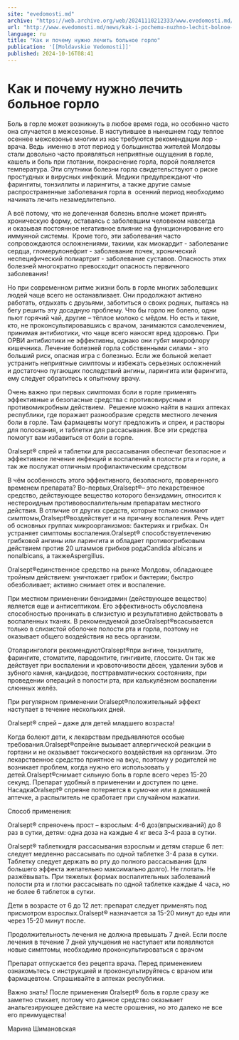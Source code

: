 ```yaml
---
site: "evedomosti.md"
archive: "https://web.archive.org/web/20241110212333/www.evedomosti.md/news/kak-i-pochemu-nuzhno-lechit-bolnoe-gorlo"
url: "http://www.evedomosti.md/news/kak-i-pochemu-nuzhno-lechit-bolnoe-gorlo"
language: ru
title: "Как и почему нужно лечить больное горло"
publication: '[[Moldavskie Vedomosti]]'
published: 2024-10-16T08:41
---
```


# Как и почему нужно лечить больное горло

Боль в горле может возникнуть в любое время года, но особенно часто она случается в межсезонье. В наступившее в нынешнем году теплое осеннее межсезонье многим из нас требуются рекомендации лор - врача. Ведь  именно в этот период у большинства жителей Молдовы стали довольно часто проявляться неприятные ощущения в горле, кашель и боль при глотании, покраснение горла, порой появляется температура. Эти спутники болезни горла свидетельствуют о риске простудных и вирусных инфекций. Медики предупреждают что фарингиты, тонзиллиты и ларингиты, а также другие самые распространенные заболевания горла в  осенний период необходимо начинать лечить незамедлительно.

А всё потому, что не долеченная болезнь вполне может принять хроническую форму, оставаясь с заболевшим человеком навсегда и оказывая постоянное негативное влияние на функционирование его иммунной системы.  Кроме того, эти заболевания часто сопровождаются осложнениями, такими, как миокардит - заболевание сердца, гломерулонефрит - заболевание почек, хронический неспецифический полиартрит - заболевание суставов. Опасность этих болезней многократно превосходит опасность первичного заболевания!

Но при современном ритме жизни боль в горле многих заболевших людей чаще всего не останавливает. Они продолжают активно работать, отдыхать с друзьями, заботиться о своих родных, пытаясь на бегу решить эту досадную проблему. Что бы горло не болело, одни пьют горячий чай, другие – тёплое молоко с мёдом. Но есть и такие, кто, не проконсультировавшись с врачом, занимаются самолечением, принимая антибиотики, что чаще всего наносят вред здоровью. При ОРВИ антибиотики не эффективны, однако они губят микрофлору кишечника. Лечение болезней горла собственными силами - это больший риск, опасная игра с болезнью. Если же больной желает устранить неприятные симптомы и избежать серьезных осложнений и достаточно пугающих последствий ангины, ларингита или фарингита, ему следует обратитесь к опытному врачу.

Очень важно при первых симптомах боли в горле применять эффективные и безопасные средства с противовирусным и противомикробным действием.  Решение можно найти в наших аптеках республики, где поражает разнообразие средств местного лечения боли в горле. Там фармацевты могут предложить и спреи, и растворы для полоскания, и таблетки для рассасывания. Все эти средства помогут вам избавиться от боли в горле.

Oralsept® спрей и таблетки для рассасывания обеспечат безопасное и эффективное лечение инфекций и воспалений в полости рта и горле, а так же послужат отличным профилактическим средством

В чём особенность этого эффективного, безопасного, проверенного временем препарата? Во-первых,Oralsept®– это лекарственное средство, действующее вещество которого бензидамин, относится к нестероидным противовоспалительным препаратам местного действия. В отличие от других средств, которые только снимают симптомы,Oralsept®воздействует и на причину воспаления. Речь идет об основных группах микроорганизмов: бактериях и грибках. Он устраняет симптомы воспаления.Oralsept® способствуетлечению грибковой ангины или ларингита и обладает противогрибковым действием против 20 штаммов грибков родаCandida albicans и nonalbicans, а такжеAspergillus.

Oralsept®единственное средство на рынке Молдовы, обладающее тройным действием: уничтожает грибок и бактерии; быстро обезболивает; активно снимает отек и воспаление.

При местном применении бензидамин (действующее вещество) является еще и антисептиком. Его эффективность обусловлена способностью проникать в слизистую и результативно действовать в воспаленных тканях. В рекомендуемой дозеOralsept®всасывается только в слизистой оболочке полости рта и горла, поэтому не оказывает общего воздействия на весь организм.

Отоларингологи рекомендуютOralsept®при ангине, тонзиллите, фарингите, стоматите, пародонтите, гингивите, глоссите. Он так же действует при воспалении и кровоточивости дёсен, удалении зубов и зубного камня, кандидозе, посттравматических состояниях, при проведении операций в полости рта, при калькулёзном воспалении слюнных желёз.

При регулярном применении Oralsept®положительный эффект наступает в течение нескольких дней.

Oralsept® спрей – даже для детей младшего возраста!

Когда болеют дети, к лекарствам предъявляются особые требования.Oralsept®спрейне вызывает аллергической реакции в гортани и не оказывает токсического воздействия на организм. Это лекарственное средство приятное на вкус, поэтому у родителей не возникает проблем, когда нужно его использовать у детей.Oralsept®снимает сильную боль в горле всего через 15-20 секунд. Препарат удобный в применении и доступен по цене. НасадкаOralsept® спреяне потеряется в сумочке или в домашней аптечке, а распылитель не сработает при случайном нажатии.

Способ применения:

Oralsept® спреяочень прост – взрослым: 4-6 доз(впрыскиваний) до 8 раз в сутки, детям: одна доза на каждые 4 кг веса 3-4 раза в сутки.

Oralsept® таблеткидля рассасывания взрослым и детям старше 6 лет: следует медленно рассасывать по одной таблетке 3-4 раза в сутки. Таблетку следует держать во рту до полного рассасывания (для большего эффекта желательно максимально долго). Не глотать. Не разжёвывать. При тяжелых формах воспалительных заболеваний полости рта и глотки рассасывать по одной таблетке каждые 4 часа, но не более 6 таблеток в сутки.

Дети в возрасте от 6 до 12 лет: препарат следует применять под присмотром взрослых.Oralsept® назначается за 15-20 минут до еды или через 15-20 минут после.

Продолжительность лечения не должна превышать 7 дней. Если после лечения в течение 7 дней улучшения не наступает или появляются новые симптомы, необходимо проконсультироваться с врачом

Препарат отпускается без рецепта врача. Перед применением ознакомьтесь с инструкцией и проконсультируйтесь с врачом или фармацевтом. Спрашивайте в аптеках республики.

Важно знать! После применения Oralsept® боль в горле сразу же заметно стихает, потому что данное средство оказывает анальгезирующее действие на месте орошения, но это далеко не все его преимущества!

Марина Шимановская